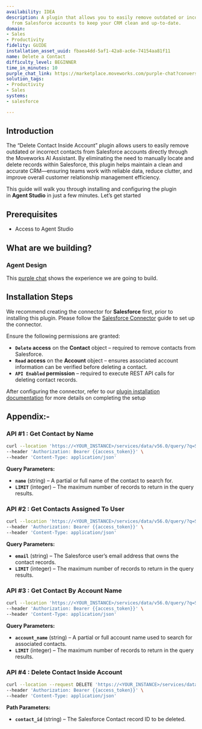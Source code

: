 ```yaml
---
availability: IDEA
description: A plugin that allows you to easily remove outdated or incorrect contacts
  from Salesforce accounts to keep your CRM clean and up-to-date.
domain:
- Sales
- Productivity
fidelity: GUIDE
installation_asset_uuid: fbaea4dd-5af1-42a8-ac6e-74154aa81f11
name: Delete a Contact
difficulty_level: BEGINNER
time_in_minutes: 10
purple_chat_link: https://marketplace.moveworks.com/purple-chat?conversation=%7B%22messages%22%3A%5B%7B%22role%22%3A%22user%22%2C%22parts%22%3A%5B%7B%22richText%22%3A%22Delete+John+Doe+from+Acme+account.%22%7D%5D%7D%2C%7B%22role%22%3A%22assistant%22%2C%22parts%22%3A%5B%7B%22richText%22%3A%22Okay%2C+I+can+help+you+delete+a+contact+from+%3Cb+xmlns%3D%5C%22http%3A%2F%2Fwww.w3.org%2F1999%2Fxhtml%5C%22%3ESalesforce%3C%2Fb%3E.+First%2C+I+need+to+find+contacts+associated+with+%27Acme+account%27.%22%7D%2C%7B%22reasoningSteps%22%3A%5B%7B%22status%22%3A%22success%22%2C%22richText%22%3A%22Searching+for+contacts+in+%27Acme+account%27+in+%3Cb+xmlns%3D%5C%22http%3A%2F%2Fwww.w3.org%2F1999%2Fxhtml%5C%22%3ESalesforce%3C%2Fb%3E.%22%7D%5D%7D%2C%7B%22richText%22%3A%22%3Cp%3EI+found+the+following+contacts+in+%3Cstrong%3EAcme+account%3C%2Fstrong%3E%3A%3C%2Fp%3E%3Col%3E%3Cli%3E%3Cp%3EJohn+Doe+%28john.doe%40acme.com%29%3C%2Fp%3E%3C%2Fli%3E%3Cli%3E%3Cp%3EJane+Smith+%28jane.smith%40acme.com%29%3C%2Fp%3E%3C%2Fli%3E%3Cli%3E%3Cp%3EJohn+Doe+%28john.doe.marketing%40acme.com%29%3C%2Fp%3E%3C%2Fli%3E%3C%2Fol%3E%3Cp%3EPlease+choose+the+contact+you%27d+like+to+delete.%3C%2Fp%3E%22%7D%5D%7D%2C%7B%22role%22%3A%22user%22%2C%22parts%22%3A%5B%7B%22richText%22%3A%22%3Cp%3E3%3C%2Fp%3E%22%7D%5D%7D%2C%7B%22role%22%3A%22assistant%22%2C%22parts%22%3A%5B%7B%22richText%22%3A%22You+have+selected+to+delete+%27John+Doe+%28john.doe.marketing%40acme.com%29%27.+Is+this+correct%3F+Please+confirm+to+proceed+with+the+deletion.%22%7D%5D%7D%2C%7B%22role%22%3A%22user%22%2C%22parts%22%3A%5B%7B%22richText%22%3A%22Confirm.%22%7D%5D%7D%2C%7B%22role%22%3A%22assistant%22%2C%22parts%22%3A%5B%7B%22reasoningSteps%22%3A%5B%7B%22status%22%3A%22success%22%2C%22richText%22%3A%22Deleting+contact+%27John+Doe+%28john.doe.marketing%40acme.com%29%27+from+%3Cb+xmlns%3D%5C%22http%3A%2F%2Fwww.w3.org%2F1999%2Fxhtml%5C%22%3ESalesforce%3C%2Fb%3E.%22%7D%5D%7D%2C%7B%22richText%22%3A%22Contact+%27John+Doe+%28john.doe.marketing%40acme.com%29%27+has+been+successfully+deleted+from+%3Cb+xmlns%3D%5C%22http%3A%2F%2Fwww.w3.org%2F1999%2Fxhtml%5C%22%3ESalesforce%3C%2Fb%3E.%22%7D%5D%7D%5D%7D
solution_tags:
- Productivity
- Sales
systems:
- salesforce

---
```


## Introduction

The “Delete Contact Inside Account” plugin allows users to easily remove outdated or incorrect contacts from Salesforce accounts directly through the Moveworks AI Assistant. By eliminating the need to manually locate and delete records within Salesforce, this plugin helps maintain a clean and accurate CRM—ensuring teams work with reliable data, reduce clutter, and improve overall customer relationship management efficiency.

This guide will walk you through installing and configuring the plugin in **Agent Studio** in just a few minutes. Let’s get started

## Prerequisites

- Access to Agent Studio

## **What are we building?**

### **Agent Design**

This [purple chat](https://marketplace.moveworks.com/purple-chat?conversation=%7B%22messages%22%3A%5B%7B%22role%22%3A%22user%22%2C%22parts%22%3A%5B%7B%22richText%22%3A%22Delete+John+Doe+from+Acme+account.%22%7D%5D%7D%2C%7B%22role%22%3A%22assistant%22%2C%22parts%22%3A%5B%7B%22richText%22%3A%22Okay%2C+I+can+help+you+delete+a+contact+from+%3Cb+xmlns%3D%5C%22http%3A%2F%2Fwww.w3.org%2F1999%2Fxhtml%5C%22%3ESalesforce%3C%2Fb%3E.+First%2C+I+need+to+find+contacts+associated+with+%27Acme+account%27.%22%7D%2C%7B%22reasoningSteps%22%3A%5B%7B%22status%22%3A%22success%22%2C%22richText%22%3A%22Searching+for+contacts+in+%27Acme+account%27+in+%3Cb+xmlns%3D%5C%22http%3A%2F%2Fwww.w3.org%2F1999%2Fxhtml%5C%22%3ESalesforce%3C%2Fb%3E.%22%7D%5D%7D%2C%7B%22richText%22%3A%22%3Cp%3EI+found+the+following+contacts+in+%3Cstrong%3EAcme+account%3C%2Fstrong%3E%3A%3C%2Fp%3E%3Col%3E%3Cli%3E%3Cp%3EJohn+Doe+%28john.doe%40acme.com%29%3C%2Fp%3E%3C%2Fli%3E%3Cli%3E%3Cp%3EJane+Smith+%28jane.smith%40acme.com%29%3C%2Fp%3E%3C%2Fli%3E%3Cli%3E%3Cp%3EJohn+Doe+%28john.doe.marketing%40acme.com%29%3C%2Fp%3E%3C%2Fli%3E%3C%2Fol%3E%3Cp%3EPlease+choose+the+contact+you%27d+like+to+delete.%3C%2Fp%3E%22%7D%5D%7D%2C%7B%22role%22%3A%22user%22%2C%22parts%22%3A%5B%7B%22richText%22%3A%22%3Cp%3E3%3C%2Fp%3E%22%7D%5D%7D%2C%7B%22role%22%3A%22assistant%22%2C%22parts%22%3A%5B%7B%22richText%22%3A%22You+have+selected+to+delete+%27John+Doe+%28john.doe.marketing%40acme.com%29%27.+Is+this+correct%3F+Please+confirm+to+proceed+with+the+deletion.%22%7D%5D%7D%2C%7B%22role%22%3A%22user%22%2C%22parts%22%3A%5B%7B%22richText%22%3A%22Confirm.%22%7D%5D%7D%2C%7B%22role%22%3A%22assistant%22%2C%22parts%22%3A%5B%7B%22reasoningSteps%22%3A%5B%7B%22status%22%3A%22success%22%2C%22richText%22%3A%22Deleting+contact+%27John+Doe+%28john.doe.marketing%40acme.com%29%27+from+%3Cb+xmlns%3D%5C%22http%3A%2F%2Fwww.w3.org%2F1999%2Fxhtml%5C%22%3ESalesforce%3C%2Fb%3E.%22%7D%5D%7D%2C%7B%22richText%22%3A%22Contact+%27John+Doe+%28john.doe.marketing%40acme.com%29%27+has+been+successfully+deleted+from+%3Cb+xmlns%3D%5C%22http%3A%2F%2Fwww.w3.org%2F1999%2Fxhtml%5C%22%3ESalesforce%3C%2Fb%3E.%22%7D%5D%7D%5D%7D) shows the experience we are going to build.

## Installation Steps

We recommend creating the connector for **Salesforce** first, prior to installing this plugin. Please follow the [Salesforce Connector](https://marketplace.moveworks.com/connectors/salesforce?hist=home%2Cplgn.salesforce-create-campaign-inside-account%2Cbrws#how-to-implement) guide to set up the connector.

Ensure the following permissions are granted:

- **`Delete` access** on the **Contact** object – required to remove contacts from Salesforce.
- **`Read` access** on the **Account** object – ensures associated account information can be verified before deleting a contact.
- **`API Enabled` permission** – required to execute REST API calls for deleting contact records.

After configuring the connector, refer to our [plugin installation documentation](https://help.moveworks.com/docs/ai-agent-marketplace-installation) for more details on completing the setup

## **Appendix:-**

### **API #1 : Get Contact by Name**

```bash
curl --location 'https://<YOUR_INSTANCE>/services/data/v56.0/query/?q=SELECT+Id%2CName%2CTitle%2CAccount.Name%2CPhone%2CEmail%2CCreatedDate%2CLastActivityDate+FROM+Contact+WHERE+Name+LIKE+%27%25{{name}}%25%27+ORDER+BY+LastModifiedDate+DESC+LIMIT+100' \
--header 'Authorization: Bearer {{access_token}}' \
--header 'Content-Type: application/json'
```

**Query Parameters:**

- **`name`** (string) – A partial or full name of the contact to search for.
- **`LIMIT`** (integer) – The maximum number of records to return in the query results.

### **API #2 : Get Contacts Assigned To User**

```bash
curl --location 'https://<YOUR_INSTANCE>/services/data/v56.0/query/?q=SELECT+Id%2CName%2CTitle%2CAccount.Name%2CEmail%2CPhone%2CCreatedDate%2CLastActivityDate+FROM+Contact+WHERE+Owner.Email%3D%27{{email}}%27+ORDER+BY+LastModifiedDate+DESC+LIMIT+100' \
--header 'Authorization: Bearer {{access_token}}' \
--header 'Content-Type: application/json'
```

**Query Parameters:**

- **`email`** (string) – The Salesforce user’s email address that owns the contact records.
- **`LIMIT`** (integer) – The maximum number of records to return in the query results.

### **API #3 : Get Contact By Account Name**

```bash
curl --location 'https://<YOUR_INSTANCE>/services/data/v56.0/query/?q=SELECT+Id%2CName%2CAccount.Name%2CTitle%2CEmail%2CCreatedDate%2CLastActivityDate+FROM+Contact+WHERE+Account.Name+LIKE+%27%25{{account_name}}%25%27+ORDER+BY+LastModifiedDate+DESC+LIMIT+100' \
--header 'Authorization: Bearer {{access_token}}' \
--header 'Content-Type: application/json'
```

**Query Parameters:**

- **`account_name`** (string) – A partial or full account name used to search for associated contacts.
- **`LIMIT`** (integer) – The maximum number of records to return in the query results.

### **API #4 : Delete Contact Inside Account**

```bash
curl --location --request DELETE 'https://<YOUR_INSTANCE>/services/data/v56.0/sobjects/Contact/{{contact_id}}' \
--header 'Authorization: Bearer {{access_token}}' \
--header 'Content-Type: application/json'
```

**Path Parameters:**

- **`contact_id`** (string) – The Salesforce Contact record ID to be deleted.